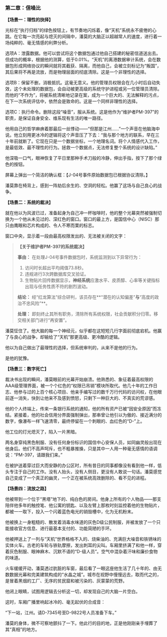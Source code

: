 ### **第二章：信噪比**

**【场景一：理性的抉择】**

光标在“执行归档”的绿色按钮上，有节奏地闪烁着，像“天机”系统永不疲倦的心跳。在它每一次亮起与熄灭的间隔中，潘莫的大脑正以超越常人的速度，进行着一场纯粹的、毫无情感的利弊分析。

选项A：泄露数据。他可以尝试将这个数据包通过他自己搭建的秘密信道送出去。但成功的概率，根据他的测算，低于0.01%。“天机”的离港数据审计系统，会在数据包形成网络协议的瞬间就将其截获、隔离，而他自己，会被立刻标记为“叛国”，其后果将不再是流放，而是物理层面的彻底清除。这是一个非理性的选择。

选项B：保留不删，消极抵抗。这毫无意义。他的管理员权限会在几小时后自动失效，这个未处理的数据包，会自动被更高级的系统守护进程或另一位管理员清除。而他的“不作为”，将被系统清晰地记录在案，成为一个巨大的、无法解释的污点，在下一次系统评估中，依然会是致命的。这是一个同样非理性的选择。

选项C：执行命令。删除这段“噪音”，服从系统。这是他作为“维护者PM-397”的职责，是保证自身安全、维系现有生活的唯一路径。

他用自己的哲学麻痹着那最后一丝悸动——“但那是江州……”一个声音在他脑海中说。他立刻用更冰冷的逻辑将这个声音压了下去：“我与那个地方的联系，早在三十年前就断了。它现在只是一个数据坐标，一个地理名词。将个人情感代入工作，是最低效、最不理性的行为。拯救一个数据点，无法修复整个系统的设计缺陷。”

他深吸一口气，眼神恢复了平日里那种手术刀般的冷静，伸出手指，按下了那个绿色的按钮。

屏幕上弹出一个简洁的确认框：【J-04号事件原始数据包已根据协议清除。】

潘莫靠在椅背上，感到一阵劫后余生的、空洞的轻松。他赢了这场与自己良心的战争。

**【场景二：系统的裁决】**

就在他以为风波已过，准备起身为自己冲一杯咖啡时，他的整个光幕突然被强制切换为一个他从未见过的、深红色的窗口。窗口的最上方，是国信中心（NISC）那只由鹰眼和芯片构成的、令人不寒而栗的标志。

窗口中央，显示着一段由最高权限发出的、无法被关闭的文字：

> **【关于维护者PM-397的系统裁决】**
>
> **事由：** 在处理J-04号事件数据包时，系统监测到以下异常行为：
> 1.  访问时长超出平均阈值73.8秒。
> 2.  违规进行3次跨数据库交叉验证。
> 3.  生物贴片回传数据显示，**神经系统**应激水平、皮质醇、心率等关键指标出现与任务性质不符的剧烈波动。
>
> **结论：** 经“红龙算法”综合研判，该员存在**“潜在的认知偏差”**与**“高度的政治不忠风险”**。
>
> **处理：** 即刻终止其所有职务，清除所有系统权限，社会贡献积分归零。移交相关部门进行“再安置”。

潘莫怔住了。他大脑的每一个神经元，似乎都在这短短几行字面前彻底宕机。他赢了与良心的战争，却输给了“天机”那更高级、更冷酷的逻辑。

他以为自己做出了最理性的选择，但系统审判的，从来不是他的行为。

是他的犹豫。

**【场景三：数字死亡】**

裁决书出现的瞬间，潘莫眼前的光幕开始崩溃。他熟悉的、象征着最高权限的AAA级管理界面，被一个个红色的“权限已吊销”模块所取代。他几十年的工作日志、他参与过的上百个核心项目、他亲手编写过的数千万行代码的访问权，在他眼前逐一消失，快到让他来不及感到愤怒，只剩下一种巨大的、不真实的荒谬感。

他的个人终端上，传来一条银行系统的通知，他的所有资产已被“因安全原因”而冻结。紧接着，他的社会信用分界面强制弹出，那串曾让他引以为傲的、接近满分的数字，像瀑布一样飞速清零，最终停留在一个刺眼的、血红色的“D-”上。

他工位的灯光熄灭了，陷入一片黑暗。

两名身穿纯黑色制服、没有任何身份标识的国信中心安保人员，如同幽灵般出现在他身后。他们不高声呵斥，也不粗暴推搡，只是其中一人用一种毫无感情的语调说：“PM-397，请跟我们来。”

在被护送着穿过巨大而安静的办公区时，所有昔日的同事都像没有看到他一样，低头专注于自己的工作。没有人抬头，没有人侧目，更没有人敢说一句话。潘莫感觉自己变成了一个真正的幽灵，一个正在被系统高效删除的、看不见的进程。

**【场景四：流放之路】**

他被带到一个位于“黑塔”地下的、纯白色的房间。他身上所有的个人物品——那支陪伴他多年的触控笔、他公寓的钥匙、以及左臂上那枚时刻监控着他的生物贴片，都被一一取下，投入一个闪着蓝色电光的销毁槽中，化为无机粉末。

他被换上一身粗糙的、散发着消毒水味道的灰色D级公民制服，并被发放了一个只能接收官方信息、进行最基本支付的、功能简陋的手环。

他被押送上了一列与“天机”世界格格不入的、烧柴油的、充满巨大噪音和铁锈味的实体火车。古老的车轮与铁轨摩擦，发出刺耳的尖叫。车厢里挤满了和他一样，穿着灰色制服、眼神麻木、沉默不语的“D-级人员”。空气中混杂着汗味和廉价食物的味道。

火车缓缓开动，潘莫透过肮脏的车窗，最后看了一眼这座他生活了几十年的、由无数数据光幕和完美建筑构成的“水晶之城”。城市在视野中慢慢远去，取而代之的，是冒着黑烟的工厂、无序的贫民窟和被污染的、灰蒙蒙的荒野。

他闭上眼睛，试图用逻辑去分析这一切，却发现自己的大脑一片空白。

这时，车厢广播里响起冰冷的、毫无起伏的合成音：

“下一站，江州。请D-7345号至D-9822号人员准备下车。”

潘莫的身体，微不可察地颤抖了一下。他此行的目的地，正是他刚刚亲手埋葬了其“真相”的地方。